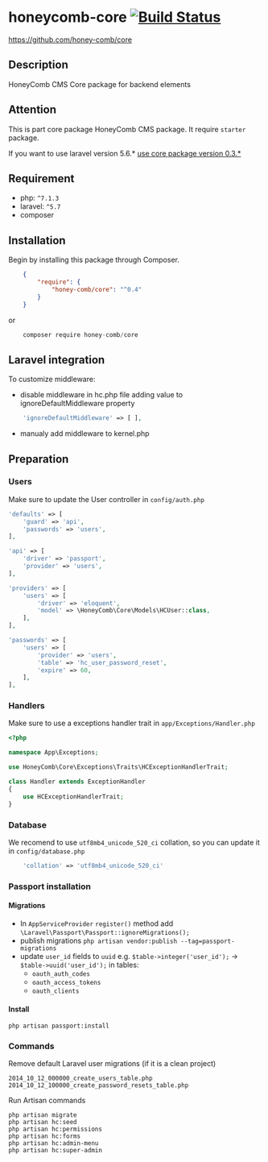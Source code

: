 # honeycomb-core [![Build Status](https://travis-ci.org/honey-comb/core.svg?branch=master)](https://travis-ci.org/honey-comb/core)  
https://github.com/honey-comb/core

## Description

HoneyComb CMS Core package for backend elements

## Attention

This is part core package HoneyComb CMS package. It require `starter` package.
 
If you want to use laravel version 5.6.* [use core package version 0.3.*](https://github.com/honey-comb/core/tree/5.6 "Core package version 0.3.*")

## Requirement

 - php: `^7.1.3`
 - laravel: `^5.7`
 - composer
 
 ## Installation

Begin by installing this package through Composer.


```json
	{
	    "require": {
	        "honey-comb/core": "^0.4"
	    }
	}
```
or
```js
    composer require honey-comb/core
```

## Laravel integration

 
To customize middleware:
* disable middleware in hc.php file adding value to ignoreDefaultMiddleware property
```php
    'ignoreDefaultMiddleware' => [ ],
```
* manualy add middleware to kernel.php

## Preparation
### Users

Make sure to update the User controller in `config/auth.php`

```php
'defaults' => [
    'guard' => 'api',
    'passwords' => 'users',
],
```

```php
'api' => [
    'driver' => 'passport',
    'provider' => 'users',
],
```

```php
'providers' => [
    'users' => [
        'driver' => 'eloquent',
        'model' => \HoneyComb\Core\Models\HCUser::class,
    ],
],
```

```php
'passwords' => [
    'users' => [
        'provider' => 'users',
        'table' => 'hc_user_password_reset',
        'expire' => 60,
    ],
],
```

### Handlers

Make sure to use a exceptions handler trait in `app/Exceptions/Handler.php`

```php
<?php

namespace App\Exceptions;

use HoneyComb\Core\Exceptions\Traits\HCExceptionHandlerTrait;

class Handler extends ExceptionHandler
{
    use HCExceptionHandlerTrait;
}
```

### Database

We recomend to use `utf8mb4_unicode_520_ci` collation, so you can update it in `config/database.php`

```php
    'collation' => 'utf8mb4_unicode_520_ci'
```
### Passport installation

#### Migrations

- In `AppServiceProvider` `register()` method add `\Laravel\Passport\Passport::ignoreMigrations();`
- publish migrations `php artisan vendor:publish --tag=passport-migrations`
- update `user_id` fields to `uuid` e.g. `$table->integer('user_id');` -> `$table->uuid('user_id');` in tables:
  - `oauth_auth_codes`
  - `oauth_access_tokens`
  - `oauth_clients`

#### Install
`php artisan passport:install`

### Commands
    
Remove default Laravel user migrations (if it is a clean project)

    2014_10_12_000000_create_users_table.php
    2014_10_12_100000_create_password_resets_table.php
    
Run Artisan commands

    php artisan migrate
    php artisan hc:seed
    php artisan hc:permissions
    php artisan hc:forms
    php artisan hc:admin-menu   
    php artisan hc:super-admin
   
